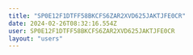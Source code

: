 ```yaml
---
title: "SP0E12F1DTFF58BKCFS6ZAR2XVD625JAKTJFE0CR"
date: 2024-02-26T08:32:16.554Z
user: SP0E12F1DTFF58BKCFS6ZAR2XVD625JAKTJFE0CR
layout: "users"
---
```

    